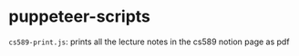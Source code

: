 # puppeteer-scripts

`cs589-print.js`: prints all the lecture notes in the cs589 notion page as pdf
